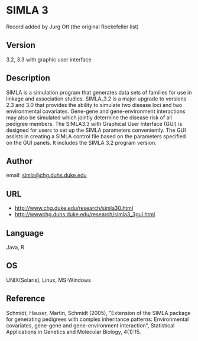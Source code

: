 # SIMLA 3
Record added by Jurg Ott (the original Rockefeller list)

## Version
3.2, 3.3 with graphic user interface

## Description
SIMLA is a simulation program that generates data sets of families for use in linkage and association studies. SIMLA_3.2 is a major upgrade to versions 2.3 and 3.0 that provides the ability to simulate two disease loci and two environmental covariates. Gene-gene and gene-environment interactions may also be simulated which jointly determine the disease risk of all pedigree members.
The SIMLA3.3 with Graphical User Interface (GUI) is designed for users to set up the SIMLA parameters conveniently. The GUI assists in creating a SIMLA control file based on the parameters specified on the GUI panels. It includes the SIMLA 3.2 program version.

## Author
email: simla@chg.duhs.duke.edu

## URL
* http://www.chg.duke.edu/research/simla30.html
* http://wwwchg.duhs.duke.edu/research/simla3_3gui.html

## Language
Java, R

## OS
UNIX(Solaris), Linux, MS-Windows

## Reference
Schmidt, Hauser, Martin, Schmidt (2005), "Extension of the SIMLA package for generating pedigrees with complex inheritance patterns: Environmental covariates, gene-gene and gene-environment interaction", Statistical Applications in Genetics and Molecular Biology, 4(1):15.